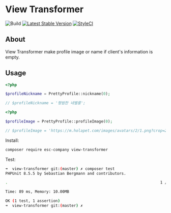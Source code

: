 # View Transformer

![Build](https://github.com/esc-company/view-transformer/workflows/Build/badge.svg)
[![Latest Stable Version](https://poser.pugx.org/esc-company/view-transformer/v)](//packagist.org/packages/esc-company/view-transformer)
[![StyleCI](https://github.styleci.io/repos/269027453/shield?branch=master)](https://github.styleci.io/repos/269027453)

## About

View Transformer make profile image or name if client's information is empty.

## Usage

```php
<?php

$profileNickname = PrettyProfile::nickname(0);

// $profileNickname = '평범한 네벨룽';
```

```php
<?php

$profileImage = PrettyProfile::profileImage(0);

// $profileImage = 'https://m.holapet.com/images/avatars/2/1.png?crop=20px,20px,160px,160px';
```

Install:

```sh
composer require esc-company view-transformer
```

Test:

```sh
➜  view-transformer git:(master) ✗ composer test
PHPUnit 8.5.5 by Sebastian Bergmann and contributors.

.                                                                   1 / 1 (100%)

Time: 89 ms, Memory: 10.00MB

OK (1 test, 1 assertion)
➜  view-transformer git:(master) ✗
```
